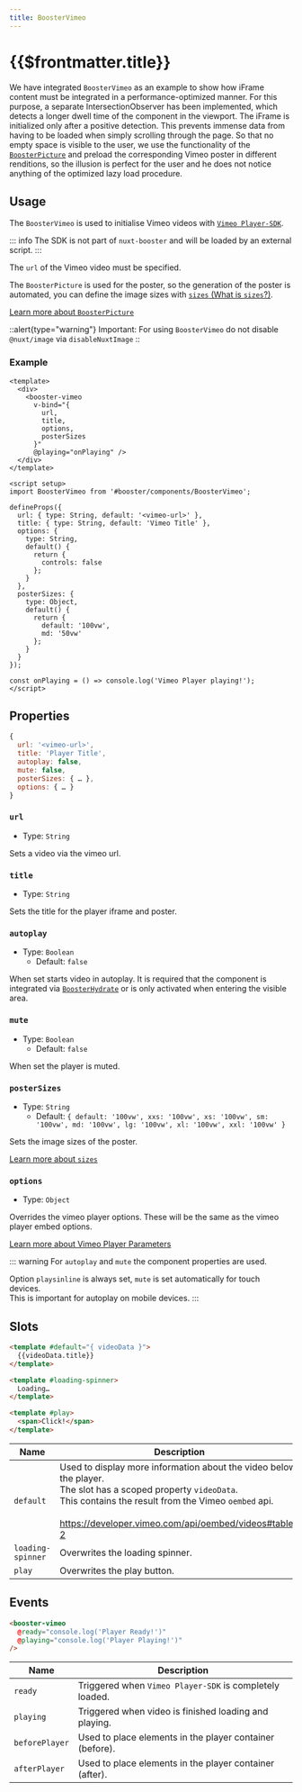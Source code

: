 ```yaml
---
title: BoosterVimeo
---
```


# {{$frontmatter.title}}

We have integrated `BoosterVimeo`  as an example to show how iFrame content must be integrated in a performance-optimized manner.
For this purpose, a separate IntersectionObserver has been implemented, which detects a longer dwell time of the component in the viewport. The iFrame is initialized only after a positive detection. This prevents immense data from having to be loaded when simply scrolling through the page.
So that no empty space is visible to the user, we use the functionality of the [`BoosterPicture`](/components/booster-picture) and preload the corresponding Vimeo poster in different renditions, so the illusion is perfect for the user and he does not notice anything of the optimized lazy load procedure.

## Usage

The `BoosterVimeo` is used to initialise Vimeo videos with [`Vimeo Player-SDK`](https://developer.vimeo.com/player/sdk/).  

::: info
The SDK is not part of `nuxt-booster` and will be loaded by an external script.
:::

The `url` of the Vimeo video must be specified.  

The `BoosterPicture` is used for the poster, so the generation of the poster is automated, you can define the image sizes with [`sizes` (What is `sizes`?)](/components/booster-image#source).

[Learn more about `BoosterPicture`](/components/booster-picture)

::alert{type="warning"}
Important: For using `BoosterVimeo` do not disable `@nuxt/image` via `disableNuxtImage`
::

### Example

````vue
<template>
  <div>
    <booster-vimeo
      v-bind="{
        url,
        title,
        options,
        posterSizes
      }"
      @playing="onPlaying" />
  </div>
</template>

<script setup>
import BoosterVimeo from '#booster/components/BoosterVimeo';

defineProps({
  url: { type: String, default: '<vimeo-url>' },
  title: { type: String, default: 'Vimeo Title' },
  options: {
    type: String,
    default() {
      return {
        controls: false
      };
    }
  },
  posterSizes: {
    type: Object,
    default() {
      return {
        default: '100vw',
        md: '50vw'
      };
    }
  }
});

const onPlaying = () => console.log('Vimeo Player playing!');
</script>

````

## Properties

````js
{
  url: '<vimeo-url>',
  title: 'Player Title',
  autoplay: false,
  mute: false,
  posterSizes: { … },
  options: { … }
}
````

### `url`

- Type: `String`

Sets a video via the vimeo url.

### `title`

- Type: `String`

Sets the title for the player iframe and poster.

### `autoplay`

- Type: `Boolean`
  - Default: `false`

When set starts video in autoplay. It is required that the component is integrated via [`BoosterHydrate`](/guide/usage#import-components) or is only activated when entering the visible area.

### `mute`

- Type: `Boolean`
  - Default: `false`

When set the player is muted.

### `posterSizes`

- Type: `String`
  - Default: `{ default: '100vw', xxs: '100vw', xs: '100vw', sm: '100vw', md: '100vw', lg: '100vw', xl: '100vw', xxl: '100vw' }`

Sets the image sizes of the poster.

[Learn more about `sizes`](/components/booster-image#source)

### `options`

- Type: `Object`

Overrides the vimeo player options. These will be the same as the vimeo player embed options.

[Learn more about Vimeo Player Parameters](https://developer.vimeo.com/player/sdk/embed)

::: warning
For `autoplay` and `mute` the component properties are used.

Option `playsinline` is always set, `mute` is set automatically for touch devices.  
This is important for autoplay on mobile devices.
:::

## Slots

````html
<template #default="{ videoData }">
  {{videoData.title}}
</template>

<template #loading-spinner>
  Loading…
</template>

<template #play>
  <span>Click!</span>
</template>
````

| Name              | Description                                                                                                                                                                                                                                |
| ----------------- | ------------------------------------------------------------------------------------------------------------------------------------------------------------------------------------------------------------------------------------------ |
| `default`         | Used to display more information about the video below the player.<br>The slot has a scoped property `videoData`. <br>This contains the result from the Vimeo `oembed` api.<br><br><https://developer.vimeo.com/api/oembed/videos#table-2> |
| `loading-spinner` | Overwrites the loading spinner.                                                                                                                                                                                                            |
| `play`            | Overwrites the play button.                                                                                                                                                                                                                |

## Events

````html
<booster-vimeo 
  @ready="console.log('Player Ready!')" 
  @playing="console.log('Player Playing!')" 
/>
````

| Name           | Description                                              |
| -------------- | -------------------------------------------------------- |
| `ready`        | Triggered when `Vimeo Player-SDK` is completely loaded.  |
| `playing`      | Triggered when video is finished loading and playing.    |
| `beforePlayer` | Used to place elements in the player container (before). |
| `afterPlayer`  | Used to place elements in the player container (after).  |
